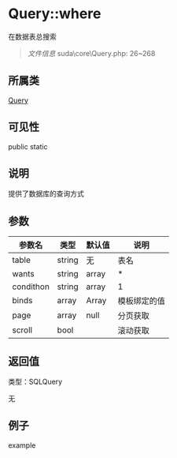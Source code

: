 # Query::where

在数据表总搜索

> *文件信息* suda\core\Query.php: 26~268

## 所属类 

[Query](../Query.md)

## 可见性

 public static

## 说明

提供了数据库的查询方式



## 参数


| 参数名 | 类型 | 默认值 | 说明 |
|--------|-----|-------|-------|
| table |  string | 无 |  表名 |
| wants |  string|array | * |  提取的列 |
| condithon |  string|array | 1 |  提取的条件 |
| binds |  array | Array |  模板绑定的值 |
| page |  array | null |  分页获取 |
| scroll |  bool |  |  滚动获取 |



## 返回值

类型：SQLQuery

无



## 例子

example
